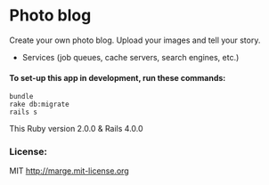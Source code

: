 # Photo blog

Create your own photo blog.  Upload your images and tell your story.


* Services (job queues, cache servers, search engines, etc.)

#### To set-up this app in development, run these commands:

```
bundle
rake db:migrate
rails s
```
This Ruby version 2.0.0 & Rails 4.0.0

### License:

MIT http://marge.mit-license.org

